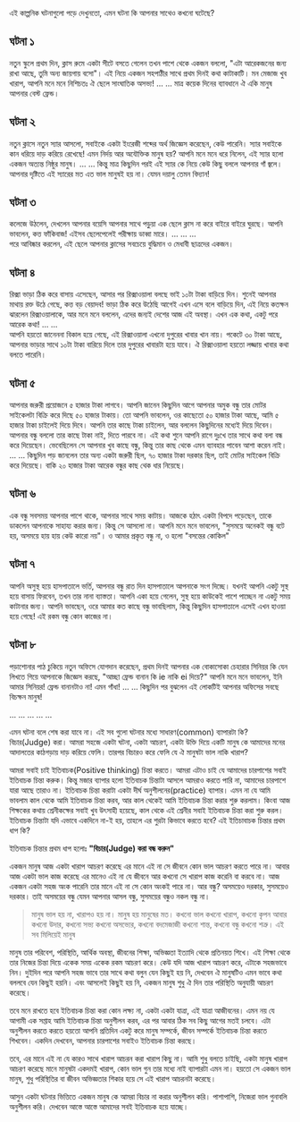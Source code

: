 এই কাল্পনিক ঘটনাগুলো পড়ে দেখুনতো, এমন ঘটনা কি আপনার সাথেও কখনো ঘটেছে? 
 
## ঘটনা ১ 
নতুন স্কুলে প্রথম দিন, ক্লাস রুমে একটা সীটে বসতে গেলেন তখন পাশে থেকে একজন বললো, "এটা আরেকজনের জন্য রাখা আছে, 
তুমি অন্য জায়গায় বসো"। এই নিয়ে একজন সহপাঠীর সাথে প্রথম দিনই কথা কাটাকাটি। মন মেজাজ খুব খারাপ, আপনি মনে মনে নিশিচতঃ ঐ ছেলে সাংঘাতিক অসভ্য!
... ... 
মাত্র কয়েক দিনের ব্যাবধানে ঐ একি মানুষ আপনার বেস্ট ফ্রেন্ড। 

## ঘটনা ২
নতুন ক্লাসে নতুন স্যার আসলো, সবাইকে একটা ইংরেজী শব্দের অর্থ জিজ্ঞেস করেছেন, কেউ পারেনি। স্যার সবাইকে কান ধরিয়ে দাড় করিয়ে রেখেছে! এমন নির্দয় 
আর অযৌক্তিক মানুষ হয়? আপনি মনে মনে ধরে নিলেন, এই স্যার হলো একজন অত্যন্ত নিষ্ঠুর মানুষ।
... ... 
কিন্তু মাত্র কিছুদিন পরই এই স্যার কে নিয়ে কেউ কিছু বললে আপনার গাঁ জ্বলে। আপনার দৃষ্টিতে এই স্যারের মত এত ভাল মানুষই হয় না। যেমন দয়ালু তেমন বিদ্যান!

## ঘটনা ৩
কলেজে উঠলেন, দেখলেন আপনার বয়েসি আপনার সাথে পড়ুয়া এক ছেলে ক্লাস না করে বাইরে বাইরে ঘুরছে। আপনি ভাবলেন, কত্ত ফাঁকিবাজ! এইসব
ছেলেপেলেই পরীক্ষায় ডাব্বা মারে।
... ... ...  
পরে আবিষ্কার করলেন, এই ছেলে আপনার ক্লাসের সবচেয়ে বুদ্ধিমান ও মেধাবী ছাত্রদের একজন।

## ঘটনা ৪
রিক্সা ভাড়া ঠিক করে বাসায় এসেছেন, আসার পর রিক্সাওয়ালা বলছে ভাই ১০টা টাকা বাড়িয়ে দিন। শুনেই আপনার মাথায় রক্ত উঠে গেছে, কত্ত বড় বেয়াদব!
ভাড়া ঠিক করে উঠেছি আগেই এখন এসে বলে বাড়িয়ে দিন, এই নিয়ে কতক্ষন ঝারলেন রিক্সাওয়ালাকে, আর মনে মনে বললেন, এদের জন্যই দেশের আজ এই অবস্থা। 
এখন এক কথা, একটু পরে আরেক কথা!
... ...  
আপনি হয়তো জানেননা বিকাল হয়ে গেছে, এই রিক্সাওয়ালা এখনো দুপুরের খাবার খান নায়। 
পকেটে ৩০ টাকা আছে, আপনার ভাড়ার সাথে ১০টা টাকা বারিয়ে দিলে তার দুপুরের খাবারটা হয়ে যাবে। ঐ রিক্সাওয়ালা হয়তো লজ্জায় খাবার কথা বলতে পারেনি।

## ঘটনা ৫
আপনার জরুরী প্রয়োজনে ৫ হাজার টাকা লাগবে। আপনি জানেন কিছুদিন আগে আপনার অমুক বন্ধু তার মোটর সাইকেলটা বিক্রি করে দিছে ৫০ হাজার টাকায়। 
তো আপনি ভাবলেন, ওর কাছেতো ৫০ হাজার টাকা আছে, আমি ৫ হাজার টাকা চাইলেই দিয়ে দিবে। আপনি তার কাছে টাকা চাইলেন, 
আর বললেন কিছুদিনের মধ্যেই দিয়ে দিবেন। আপনার বন্ধু বললো তার কাছে টাকা নাই, দিতে পারবে না। এই কথা শুনে আপনি রাগে দুঃখে তার সাথে কথা বলা বন্ধ 
করে দিয়েছেন। ভেবেছিলেন সে আপনার খুব কাছে বন্ধু, কিন্তু তার কাছ থেকে এমন ব্যাবহার পাবেন আশা করেন নাই।
... ... 
কিছুদিন পড় জানলেন তার অন্য একটা জরুরী ছিল, ৭০ হাজার টাকা দরকার ছিল, তাই মোটর সাইকেল বিক্রি করে দিয়েছে।  বাকি ২০ হাজার টাকা 
আরেক বন্ধুর কাছ থেক ধার নিয়েছে।

## ঘটনা ৬
এক বন্ধু সবসময় আপনার পাশে থাকে, আপনার সাথে সময় কাটায়। আজকে হঠাৎ একটা বিপদে পড়েছেন, তাকে ডাকলেন আপনাকে সাহায্য করার জন্য। 
কিন্তু সে আসলো না। আপনি মনে মনে ভাবলেন, "সুসময়ে অনেকই বন্ধু বটে হয়, অসময়ে হায় হায় কেউ কারো নয়"। ও আমার প্রকৃত বন্ধু না, 
ও হলো "বসন্তের কোকিল"

## ঘটনা ৭
আপনি অসুস্থ হয়ে হাসপাতালে ভর্তি, আপনার বন্ধু রাত দিন হাসপাতালে আপনাকে সংগ দিচ্ছে। যখনই আপনি একটু সুস্থ হয়ে বাসায় ফিরবেন, তখন তার নানা ব্যাস্ততা। 
আপনি একা হয়ে গেলেন, সুস্থ হয়ে কাউকেই পাশে পাচ্ছেন না একটু সময় কাটানার জন্য। আপনি ভাবছেন, ওরে আমার কত কাছে বন্ধু ভাবছিলাম,
কিন্তু কিছুদিন হাসপাতালে এসেই এখন হাওয়া হয়ে গেছে! এই রকম বন্ধু কোন কাজের না। 

## ঘটনা ৮
পড়াশোনার পাঠ চুকিয়ে নতুন অফিসে যোগদান করেছেন, প্রথম দিনই আপনার এক বোকাসোকা চেহারার সিনিয়র কি যেন লিখতে গিয়ে আপনাকে জিজ্ঞেস করছে,
"আচ্ছা ফ্রেন্ড বানান কি ie নাকি ei দিয়ে?" আপনি মনে মনে ভাবলেন, ইনি আমার সিনিয়র! ফ্রেন্ড বানানটাও না! এমন গাঁধা! 
... ... 
কিছুদিন পর বুঝলেন এই লোকটিই আপনার অফিসের সবছে বিচক্ষন মানুষ!

... ... ... ... ... 

এমন ঘটনা বলে শেষ করা যাবে না। এই সব গুলো ঘটনার মধ্যে সাধারণ(common) ব্যাপারটা কি? বিচার(Judge) করা। আমরা সহজে একটা ঘটনা, 
একটা আচরণ, একটা উক্তি দিয়ে একটি মানুষ কে আমাদের মনের আদালতের কাঠগড়ায় দাড় করিয়ে ফেলি। তারপর বিচারও করে ফেলি যে 
ঐ মানুষটা ভাল নাকি খারাপ?

আমরা সবাই চাই ইতিবাচক(Positive thinking) চিন্তা করতে। আমরা এটাও চাই যে আমাদের চারপাশের সবাই ইতিবাচক চিন্তা করুক। 
কিন্তু মজার ব্যাপার হলো ইতিবাচক চিন্তাটা আসলে আমরাও করতে পারি না, আমাদের চারপাশে যারা আছে তারাও না। ইতিবাচক চিন্তা করাটা
একটা দীর্ঘ অনুশীলনের(practice) ব্যাপার। এমন না যে আমি ভাবলাম কাল থেকে আমি ইতিবাচক চিন্তা করব, আর কাল থেকেই আমি 
ইতিবাচক চিন্তা করার শুরু করলাম। কিংবা আজ শিক্ষকের কথায় শ্রেনীকক্ষের সবাই খুব উৎসাহী হয়েছে, কাল থেকে এই শ্রেনীর সবাই ইতিবাচক চিন্তা করা শুরু করল।
ইতিবাচক চিন্তাটা যদি এভাবে একদিনে না-ই হয়, তাহলে এর শুরটা কিভাবে করতে হবে? এই ইতিচাবাচক চিন্তার প্রথম ধাপ কি? 

ইতিবাচক চিন্তার প্রথম ধাপ হলোঃ **"বিচার(Judge) করা বন্ধ করুন"**

একজন মানুষ আজ একটা খারাপ আচরণ করেছে এর মানে এই না সে জীবনে কোন ভাল আচরণ করতে পারে না। আবার আজ একটা ভাল কাজ করেছে এর মানেও
এই না যে জীবনে আর কখনো সে খারাপ কাজ করেনি বা করবে না। আজ একজন একটা সহজ অংক পারেনি তার মানে এই না সে কোন অংকই পারে না।
আর বন্ধু? অসময়েও দরকার, সুসময়েও দরকার। তাই অসময়ের বন্ধু যেমন আপনার আসল বন্ধু, সুসময়ের বন্ধুও নকল বন্ধু না।

> মানুষ ভাল হয় না, খারাপও হয় না। মানুষ হয় মানুষের মত। কখনো ভাল কখনো খারাপ, কখনো কৃপন আবার কখনো উদার, কখনো সভ্য কখনো অসভ্যের, কখনো
বদমেজাজী কখনো শান্ত, কখনো বন্ধু কখনো শত্রু। এই সব মিলিয়েই মানুষ  
 

মানুষ তার পরিবেশ, পরিস্থিতি, আর্থিক অবস্থা, জীবনের শিক্ষা, অভিজ্ঞতা ইত্যাদি থেকে প্রতিনয়ত শিখে। এই শিক্ষা থেকে তার নিজের চিন্তা দিয়ে একেক সময় 
একেক রকম আচরণ করে। কেউ যদি আজ খারাপ আচরণ করে, এটাকে সহজভাবে নিন। দুইদিন পরে আপনি সহজ ভাবে তার সাথে কথা বলুন যেন কিছুই হয় নি, 
দেখবেন ঐ মানুষটিও এমন ভাবে কথা বললবে যেন কিছুই হয়নি। এবং আসলেই কিছুই হয় নি, একজন মানুষ শুধু ঐ দিন তার পরিস্থিতি অনুযায়ী আচরণ করেছে।
 
তবে মনে রাখতে হবে ইতিবাচক চিন্তা করা কোন লক্ষ্য না, একটা একটা যাত্রা, এই যাত্রা আজীবনের। 
এমন নয় যে আগামী এক সপ্তাহ আমি ইতিবাচক চিন্তা অনুশীলন করব, এর পর আবার ঠিক সব কিছু আগের মতই চলবে। এটা অনুশীলন করতে করতে 
হয়তো আপনি প্রতিদিন একটু করে মানুষ সম্পর্কে, জীবন সম্পর্কে ইতিবাচক চিন্তা করতে শিখবেন। একদিন দেখবেন, আপনার চারপাশের সবাইও ইতিবাচক চিন্তা করছে।

তবে, এর মানে এই না যে কারও সাথে খারাপ আচরন করা খারাপ কিছু না। আমি শুধু বলতে চাইছি, একটা মানুষ খারাপ আচরণ করেছে মানে মানুষটা একদমই
খারাপ, কোন ভাল গুন তার মধ্যে নাই ব্যাপারটা এমন না। হয়তো সে একজন ভাল মানুষ, শুধু পরিস্থিতির বা জীবন অভিজ্ঞতার শিকার হয়ে সে এই খারাপ আচরনটা করেছে।

আসুন একটা ঘটনার ভিত্তিতে একজন মানুষ কে আমরা বিচার না করার অনুশীলন করি। পাশাপাশি, নিজেরা ভাল গুনাবলি অনুশীলন করি। দেখবেন আস্তে আস্তে 
আমাদের সবই ইতিবাচক হয়ে যাচ্ছে।
  
  
